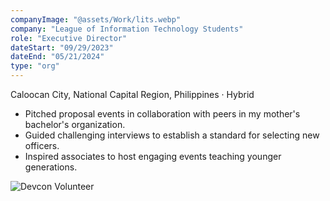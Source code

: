 ```yaml
---
companyImage: "@assets/Work/lits.webp"
company: "League of Information Technology Students"
role: "Executive Director"
dateStart: "09/29/2023"
dateEnd: "05/21/2024"
type: "org"
---
```


Caloocan City, National Capital Region, Philippines · Hybrid

- Pitched proposal events in collaboration with peers in my mother's bachelor's organization.
- Guided challenging interviews to establish a standard for selecting new officers.
- Inspired associates to host engaging events teaching younger generations.

<div class="flex flex-col md:flex-row items-start md:items-center gap-6">
    <div class="flex-wrap w-11/12 md:w-1/3">
        <img src="/work/internal/LITSFeud.webp" alt="Devcon Volunteer" class="shadow-md rounded-md">
    </div>
</div>
